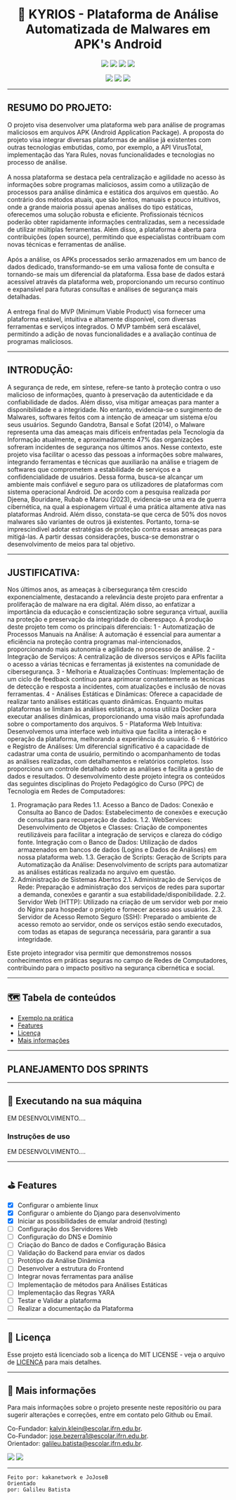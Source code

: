 
<h1 align="center">📌  KYRIOS - Plataforma de Análise Automatizada de Malwares em APK's Android </h1>

<p align="center">
  <img src="http://img.shields.io/static/v1?label=License&message=MIT%20License&color=A20606&style=for-the-badge"/>
  <img src="http://img.shields.io/static/v1?label=Python&message=3.11.0&color=A20606&style=for-the-badge&logo=python&logoColor=white"/>
  <img src="https://img.shields.io/static/v1?label=Django&message=GUI/FRAMEWORK&color=A20606&style=for-the-badge&logo=Django"/>
  <img src="http://img.shields.io/static/v1?label=STATUS&message=Em%20desenvolvimento&color=A20606&style=for-the-badge"/>
</p>
<p align="center">
  <img src="http://img.shields.io/static/v1?label=Desenvolvido%20por&message=Kalvin%20Klein%20e%20Jose%20Bezerra&color=A20606&style=for-the-badge"/>
  <img src="http://img.shields.io/static/v1?label=Orientado%20por&message=Galileu%20Batista&color=A20606&style=for-the-badge"/>
  <img src="http://img.shields.io/static/v1?label=Disciplina&message=Projeto%20Integrador&color=A20606&style=for-the-badge"/>
</p>

<p align="center">

---

## RESUMO DO PROJETO:

  O projeto visa desenvolver uma plataforma web para análise de programas maliciosos em arquivos APK (Android Application Package).
  A proposta do projeto visa integrar diversas plataformas de análise já existentes com outras tecnologias embutidas, como, por exemplo, a API VirusTotal, implementação das Yara Rules, novas funcionalidades e tecnologias no processo de análise.<br><br>
  A nossa plataforma se destaca pela centralização e agilidade no acesso às informações sobre programas maliciosos, assim como a utilização de processos para análise dinâmica e estática dos arquivos em questão. Ao contrário dos métodos atuais, que são lentos, manuais e pouco intuitivos, onde a grande maioria possui apenas análises do tipo estáticas, oferecemos uma solução robusta e eficiente. Profissionais técnicos poderão obter rapidamente informações centralizadas, sem a necessidade de utilizar múltiplas ferramentas. Além disso, a plataforma é aberta para contribuições (open source), permitindo que especialistas contribuam com novas técnicas e ferramentas de análise.<br><br>
  Após a análise, os APKs processados serão armazenados em um banco de dados dedicado, transformando-se em uma valiosa fonte de consulta e tornando-se mais um diferencial da plataforma. Essa base de dados estará acessível através da plataforma web, proporcionando um recurso contínuo e expansível para futuras consultas e análises de segurança mais detalhadas.<br><br>
  A entrega final do MVP (Minimum Viable Product) visa fornecer uma plataforma estável, intuitiva e altamente disponível, com diversas ferramentas e serviços integrados. O MVP também será escalável, permitindo a adição de novas funcionalidades e a avaliação contínua de programas maliciosos.

---

## INTRODUÇÃO:

A segurança de rede, em síntese, refere-se tanto à proteção contra o uso malicioso de
informações, quanto à preservação da autenticidade e da confiabilidade de dados. Além
disso, visa mitigar ameaças para manter a disponibilidade e a integridade. No entanto,
evidencia-se o surgimento de Malwares, softwares feitos com a intenção de ameaçar um
sistema e/ou seus usuários. Segundo Gandotra, Bansal e Sofat (2014), o Malware
representa uma das ameaças mais difíceis enfrentadas pela Tecnologia da Informação
atualmente, e aproximadamente 47% das organizações sofreram incidentes de segurança
nos últimos anos.
Nesse contexto, este projeto visa facilitar o acesso das pessoas a informações sobre
malwares, integrando ferramentas e técnicas que auxiliarão na análise e triagem de
softwares que comprometem a estabilidade de serviços e a confidencialidade de usuários.
Dessa forma, busca-se alcançar um ambiente mais confiável e seguro para os utilizadores
de plataformas com sistema operacional Android.
De acordo com a pesquisa realizada por Djeena, Bouridane, Rubab e Marou (2023),
evidencia-se uma era de guerra cibernética, na qual a espionagem virtual é uma prática
altamente ativa nas plataformas Android. Além disso, constata-se que cerca de 50% dos
novos malwares são variantes de outros já existentes. Portanto, torna-se imprescindível
adotar estratégias de proteção contra essas ameaças para mitigá-las. A partir dessas
considerações, busca-se demonstrar o desenvolvimento de meios para tal objetivo.

---

## JUSTIFICATIVA:

Nos últimos anos, as ameaças à cibersegurança têm crescido exponencialmente,
destacando a relevância deste projeto para enfrentar a proliferação de malware na era
digital. Além disso, ao enfatizar a importância da educação e conscientização sobre
segurança virtual, auxilia na proteção e preservação da integridade do ciberespaço.
A produção deste projeto tem como os principais diferenciais:
1 - Automatização de Processos Manuais na Análise: A automação é essencial para
aumentar a eficiência na proteção contra programas mal-intencionados,
proporcionando mais autonomia e agilidade no processo de análise.
2 - Integração de Serviços: A centralização de diversos serviços e APIs facilita o
acesso a várias técnicas e ferramentas já existentes na comunidade de
cibersegurança.
3 - Melhoria e Atualizações Contínuas: Implementação de um ciclo de feedback
contínuo para aprimorar constantemente as técnicas de detecção e resposta a
incidentes, com atualizações e inclusão de novas ferramentas.
4 - Análises Estáticas e Dinâmicas: Oferece a capacidade de realizar tanto análises
estáticas quanto dinâmicas. Enquanto muitas plataformas se limitam às análises
estáticas, a nossa utiliza Docker para executar análises dinâmicas, proporcionando
uma visão mais aprofundada sobre o comportamento dos arquivos.
5 - Plataforma Web Intuitiva: Desenvolvemos uma interface web intuitiva que facilita
a interação e operação da plataforma, melhorando a experiência do usuário.
6 - Histórico e Registro de Análises: Um diferencial significativo é a capacidade de
cadastrar uma conta de usuário, permitindo o acompanhamento de todas as
análises realizadas, com detalhamentos e relatórios completos. Isso proporciona um
controle detalhado sobre as análises e facilita a gestão de dados e resultados.
O desenvolvimento deste projeto integra os conteúdos das seguintes disciplinas do Projeto
Pedagógico do Curso (PPC) de Tecnologia em Redes de Computadores:
1. Programação para Redes
1.1. Acesso a Banco de Dados:
Conexão e Consulta ao Banco de Dados: Estabelecimento de
conexões e
execução de consultas para recuperação de dados.
1.2. WebServices:
Desenvolvimento de Objetos e Classes: Criação de componentes
reutilizáveis para facilitar a integração de serviços e clareza do código
fonte.
Integração com o Banco de Dados: Utilização de dados armazenados
em
bancos de dados (Logins e Dados de Análises) em nossa plataforma
web.
1.3. Geração de Scripts:
Geração de Scripts para Automatização da Análise: Desenvolvimento
de
scripts para automatizar as análises estáticas realizada no arquivo em
questão.
2. Administração de Sistemas Abertos
2.1. Administração de Serviços de Rede:
Preparação e administração dos serviços de redes para suportar a
demanda, conexões e garantir a sua estabilidade/disponibilidade.
2.2. Servidor Web (HTTP): Utilizado na criação de um servidor web por meio
do Nginx para hospedar o projeto e fornecer acesso aos usuários.
2.3. Servidor de Acesso Remoto Seguro (SSH): Preparado o ambiente de
acesso remoto ao servidor, onde os serviços estão sendo executados,
com todas as etapas de segurança necessária, para garantir a sua integridade.

Este projeto integrador visa permitir que demonstremos nossos conhecimentos em práticas
seguras no campo de Redes de Computadores, contribuindo para o impacto positivo na
segurança cibernética e social.

</p>

---

## 🗺 Tabela de conteúdos

<ul>
  <li><a href="#-exemplo-na-prática">Exemplo na prática</a></li>
  <li><a href="#-features">Features</a></li>
  <li><a href="#-licença">Licença</a></li>
  <li><a href="#-mais-informações">Mais informações</a></li>
</ul>

---

## PLANEJAMENTO DOS SPRINTS


---

## 🚀 Executando na sua máquina
EM DESENVOLVIMENTO....

### Instruções de uso
EM DESENVOLVIMENTO....

---

## ⛳ Features
- [x] Configurar o ambiente linux
- [x] Configurar o ambiente do Django para desenvolvimento
- [x] Iniciar as possibilidades de emular android (testing)
- [ ] Configuração dos Servidores Web
- [ ] Configuração do DNS e Domínio
- [ ] Criação do Banco de dados e Configuração Básica
- [ ] Validação do Backend para enviar os dados
- [ ] Protótipo da Análise Dinâmica
- [ ] Desenvolver a estrutura do Frontend
- [ ] Integrar novas ferramentas para análise
- [ ] Implementação de métodos para Análises Estáticas
- [ ] Implementação das Regras YARA
- [ ] Testar e Validar a plataforma
- [ ] Realizar a documentação da Plataforma

---

## 📝 Licença

Esse projeto está licenciado sob a licença do MIT LICENSE - veja o arquivo de [LICENÇA](LICENSE) para mais detalhes.

---

## 👀 Mais informações

Para mais informações sobre o projeto presente neste repositório ou para sugerir alterações e correções, entre em contato pelo Github ou Email.<br>

Co-Fundador: [kalvin.klein@escolar.ifrn.edu.br](mailto:kalvin.klein@escolar.ifrn.edu.br).<br>
Co-Fundador: [jose.bezerra1@escolar.ifrn.edu.br](mailto:jose.bezerra1@escolar.ifrn.edu.br).<br>
Orientador: [galileu.batista@escolar.ifrn.edu.br](mailto:galileu.batista@escolar.ifrn.edu.br).<br>

<div>
   <a href="https://github.com/kakanetwork"><img src="https://img.shields.io/badge/-GitHub Kalvin-4d080e?style=for-the-badge&color=A20606&logo=github&logoColor=ffffff"></a>
   <a href="https://github.com/JoJoseB"><img src="https://img.shields.io/badge/-GitHub José-4d080e?style=for-the-badge&color=A20606&logo=github&logoColor=ffffff"></a>
</div> 

---

<code>Feito por: kakanetwork e JoJoseB</code><br>
<code>Orientado por: Galileu Batista</code>
